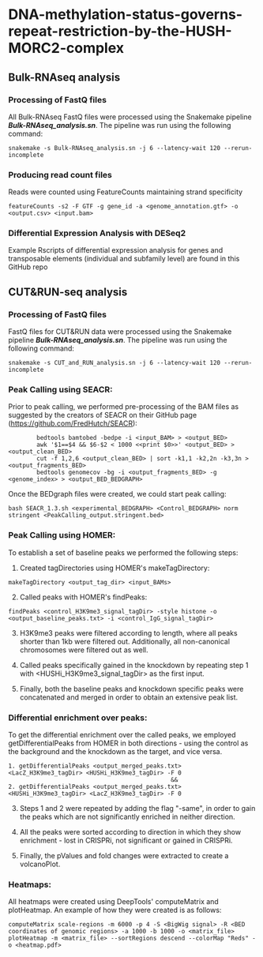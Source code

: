 # DNA-methylation-status-governs-repeat-restriction-by-the-HUSH-MORC2-complex

## Bulk-RNAseq analysis


### Processing of FastQ files
All Bulk-RNAseq FastQ files were processed using the Snakemake pipeline **_Bulk-RNAseq_analysis.sn_**. The pipeline was run using the following command:
```
snakemake -s Bulk-RNAseq_analysis.sn -j 6 --latency-wait 120 --rerun-incomplete
```

### Producing read count files
Reads were counted using FeatureCounts maintaining strand specificity
```
featureCounts -s2 -F GTF -g gene_id -a <genome_annotation.gtf> -o <output.csv> <input.bam>
```

### Differential Expression Analysis with DESeq2
Example Rscripts of differential expression analysis for genes and transposable elements (individual and subfamily level) are found in this GitHub repo


## CUT&RUN-seq analysis

### Processing of FastQ files
FastQ files for CUT&RUN data were processed using the Snakemake pipeline **_Bulk-RNAseq_analysis.sn_**. The pipeline was run using the following command:
```
snakemake -s CUT_and_RUN_analysis.sn -j 6 --latency-wait 120 --rerun-incomplete
```

### Peak Calling using SEACR:
Prior to peak calling, we performed pre-processing of the BAM files as suggested by the creators of SEACR on their GitHub page (https://github.com/FredHutch/SEACR):
```
        bedtools bamtobed -bedpe -i <input_BAM> > <output_BED>
        awk '$1==$4 && $6-$2 < 1000 <<print $0>>' <output_BED> > <output_clean_BED>
        cut -f 1,2,6 <output_clean_BED> | sort -k1,1 -k2,2n -k3,3n > <output_fragments_BED>
        bedtools genomecov -bg -i <output_fragments_BED> -g <genome_index> > <output_BED_BEDGRAPH>
```
Once the BEDgraph files were created, we could start peak calling:
```
bash SEACR_1.3.sh <experimental_BEDGRAPH> <Control_BEDGRAPH> norm stringent <PeakCalling_output.stringent.bed>
```

### Peak Calling using HOMER:
To establish a set of baseline peaks we performed the following steps:
1. Created tagDirectories using HOMER's makeTagDirectory:
```
makeTagDirectory <output_tag_dir> <input_BAMs>
```

2. Called peaks with HOMER's findPeaks:
```
findPeaks <control_H3K9me3_signal_tagDir> -style histone -o <output_baseline_peaks.txt> -i <control_IgG_signal_tagDir>
```

3. H3K9me3 peaks were filtered according to length, where all peaks shorter than 1kb were filtered out. Additionally, all non-canonical chromosomes were filtered out as well.

4. Called peaks specifically gained in the knockdown by repeating step 1 with <HUSHi_H3K9me3_signal_tagDir> as the first input.

5. Finally, both the baseline peaks and knockdown specific peaks were concatenated and merged in order to obtain an extensive peak list.

### Differential enrichment over peaks:
To get the differential enrichment over the called peaks, we employed getDifferentialPeaks from HOMER in both directions - using the control as the background and the knockdown as the target, and vice versa.
```
1. getDifferentialPeaks <output_merged_peaks.txt> <LacZ_H3K9me3_tagDir> <HUSHi_H3K9me3_tagDir> -F 0
                                              &&
2. getDifferentialPeaks <output_merged_peaks.txt> <HUSHi_H3K9me3_tagDir> <LacZ_H3K9me3_tagDir> -F 0
```
3. Steps 1 and 2 were repeated by adding the flag "-same", in order to gain the peaks which are not significantly enriched in neither direction.

4. All the peaks were sorted according to direction in which they show enrichment - lost in CRISPRi, not significant or gained in CRISPRi.

5. Finally, the pValues and fold changes were extracted to create a volcanoPlot.

### Heatmaps:
All heatmaps were created using DeepTools' computeMatrix and plotHeatmap. An example of how they were created is as follows:
```
computeMatrix scale-regions -m 6000 -p 4 -S <BigWig signal> -R <BED coordinates of genomic regions> -a 1000 -b 1000 -o <matrix_file>
plotHeatmap -m <matrix_file> --sortRegions descend --colorMap "Reds" -o <heatmap.pdf>
```
